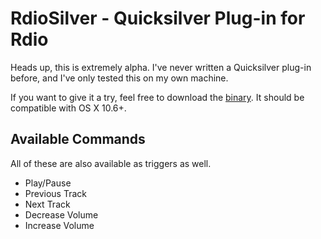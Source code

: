 # RdioSilver - Quicksilver Plug-in for Rdio
Heads up, this is extremely alpha. I've never written a Quicksilver plug-in before, and I've only tested this on my own machine.

If you want to give it a try, feel free to download the [binary](https://github.com/tonycosentini/RdioSilver-qsplugin/downloads). It should be compatible with OS X 10.6+.

## Available Commands
All of these are also available as triggers as well.

* Play/Pause
* Previous Track
* Next Track
* Decrease Volume
* Increase Volume